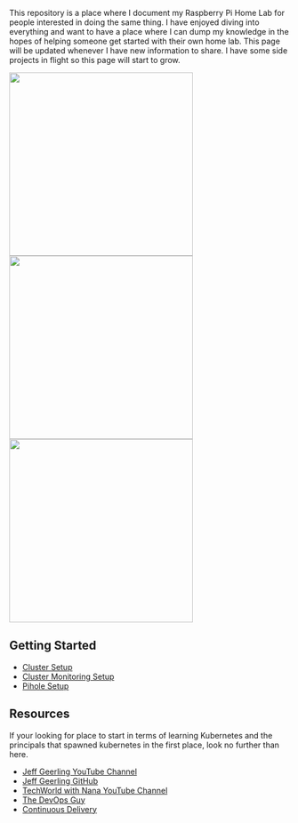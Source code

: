 
This repository is a place where I document my Raspberry Pi Home Lab for people interested in doing the same thing. I have enjoyed diving into everything and want to have a place where I can dump my knowledge in the hopes of helping someone get started with their own home lab. This page will be updated whenever I have new information to share. I have some side projects in flight so this page will start to grow.

<p float="left">
  <img src="https://user-images.githubusercontent.com/26353407/122659537-27782300-d147-11eb-9709-56f1a2c916a0.jpg" width="330" />
  <img src="https://user-images.githubusercontent.com/26353407/122659534-22b36f00-d147-11eb-853a-6a0f0444c9cb.jpg" width="330" /> 
  <img src="https://user-images.githubusercontent.com/26353407/122659519-fb5ca200-d146-11eb-99e1-ac9fe04beee0.jpg" width="330" />
</p>

## Getting Started
- [Cluster Setup](docs/cluster-setup.md)
- [Cluster Monitoring Setup](docs/cluster-monitoring-setup.md)
- [Pihole Setup](docs/pihole-setup.md)

## Resources
If your looking for place to start in terms of learning Kubernetes and the principals that spawned kubernetes in the first place, look no further than here.
- [Jeff Geerling YouTube Channel](https://www.youtube.com/user/geerlingguy)
- [Jeff Geerling GitHub](https://github.com/geerlingguy)
- [TechWorld with Nana YouTube Channel](https://www.youtube.com/channel/UCdngmbVKX1Tgre699-XLlUA)
- [The DevOps Guy](https://www.youtube.com/user/Kamakazihoer)
- [Continuous Delivery](https://www.youtube.com/channel/UCCfqyGl3nq_V0bo64CjZh8g)
